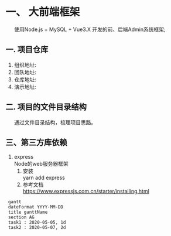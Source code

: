 

# 一、 大前端框架
&nbsp;&nbsp;&nbsp;&nbsp;&nbsp;&nbsp;使用Node.js + MySQL + Vue3.X 开发的前、后端Admin系统框架;
## 一. 项目仓库<br>
1. 组织地址: <br>
2. 团队地址: <br>
3. 仓库地址: <br>
4. 演示地址: <br>
## 二. 项目的文件目录结构<br>
&nbsp;&nbsp;&nbsp;&nbsp;&nbsp;&nbsp;通过文件目录结构，梳理项目思路。
## 三、第三方库依赖
1. express
       <br/>Node的web服务器框架<br>
   1. 安装
      <br/>yarn add express
   2. 参考文档
       <br/>https://www.expressjs.com.cn/starter/installing.html <br/>

      
 ```mermaid
  gantt
  dateFormat YYYY-MM-DD
  title ganttName
  section AG
  task1 : 2020-05-05, 1d
  task2 : 2020-05-07, 2d
  ```
